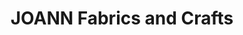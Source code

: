 ---
title: "JOANN Fabrics and Crafts"
url: /columbia-center/joann-fabrics-and-crafts/
shop: craft
---